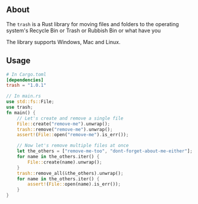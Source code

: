 ## About

The `trash` is a Rust library for moving files and folders to the operating system's Recycle Bin or Trash or Rubbish Bin or what have you

The library supports Windows, Mac and Linux.

## Usage

```toml
# In Cargo.toml
[dependencies]
trash = "1.0.1"
```

```rust
// In main.rs
use std::fs::File;
use trash;
fn main() {
    // Let's create and remove a single file
    File::create("remove-me").unwrap();
    trash::remove("remove-me").unwrap();
    assert!(File::open("remove-me").is_err());

    // Now let's remove multiple files at once
    let the_others = ["remove-me-too", "dont-forget-about-me-either"];
    for name in the_others.iter() {
        File::create(name).unwrap();
    }
    trash::remove_all(&the_others).unwrap();
    for name in the_others.iter() {
        assert!(File::open(name).is_err());
    }
}
```